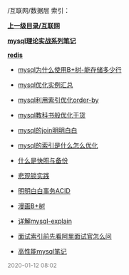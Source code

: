 /互联网/数据层 索引：


**[上一级目录/互联网](/互联网/index.md)**

**[mysql理论实战系列笔记](/互联网/数据层/mysql理论实战系列笔记/index.md)**

**[redis](/互联网/数据层/redis/index.md)**

- [mysql为什么使用B+树-能存储多少行](/互联网/数据层/mysql为什么使用B+树-能存储多少行.md)

- [mysql优化实例汇总](/互联网/数据层/mysql优化实例汇总.md)

- [mysql利用索引优化order-by](/互联网/数据层/mysql利用索引优化order-by.md)

- [mysql教科书般优化干货](/互联网/数据层/mysql教科书般优化干货.md)

- [mysql的join明明白白](/互联网/数据层/mysql的join明明白白.md)

- [mysql的索引是什么怎么优化](/互联网/数据层/mysql的索引是什么怎么优化.md)

- [什么是快照与备份](/互联网/数据层/什么是快照与备份.md)

- [悲观锁实践](/互联网/数据层/悲观锁实践.md)

- [明明白白事务ACID](/互联网/数据层/明明白白事务ACID.md)

- [漫画B+树](/互联网/数据层/漫画B+树.md)

- [详解mysql-explain](/互联网/数据层/详解mysql-explain.md)

- [面试索引前先看阿里面试官怎么问](/互联网/数据层/面试索引前先看阿里面试官怎么问.md)

- [高性能mysql笔记](/互联网/数据层/高性能mysql笔记.md)


<font size=2 color='grey'> 2020-01-12 08:02 </font>